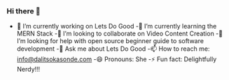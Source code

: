 ### Hi there 👋


- 🔭 I’m currently working on Lets Do Good
 -🌱 I’m currently learning the MERN Stack
 -👯 I’m looking to collaborate on Video Content Creation
 -🤔 I’m looking for help with open source beginner guide to software development
 -💬 Ask me about Lets Do Good
 -📫 How to reach me: info@dalitsokasonde.com
 -😄 Pronouns: She
 -⚡ Fun fact: Delightfully Nerdy!!!

